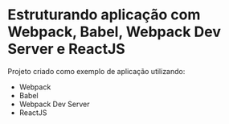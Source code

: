# Estruturando aplicação com Webpack, Babel, Webpack Dev Server e ReactJS

Projeto criado como exemplo de aplicação utilizando:

- Webpack
- Babel
- Webpack Dev Server
- ReactJS
